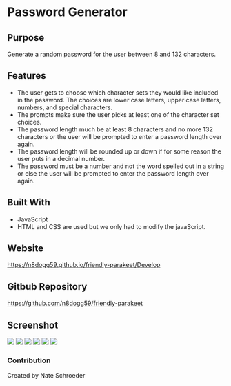 # Password Generator 

## Purpose
Generate a random password for the user between 8 and 132 characters.

## Features
* The user gets to choose which character sets they would like included in the password.  The choices are lower case letters, upper case letters, numbers, and special characters.
* The prompts make sure the user picks at least one of the character set choices.
* The password length much be at least 8 characters and no more 132 characters or the user will be prompted to enter a password length over again.
* The password length will be rounded up or down if for some reason the user puts in a decimal number.
* The password must be a number and not the word spelled out in a string or else the user will be prompted to enter the password length over again.

## Built With
* JavaScript
* HTML and CSS are used but we only had to modify the javaScript.

## Website
https://n8dogg59.github.io/friendly-parakeet/Develop

## Gitbub Repository
https://github.com/n8dogg59/friendly-parakeet

## Screenshot
![](/lengthPrompt.jpg)
![](/lowerPrompt.jpg)
![](/upperPrompt.jpg)
![](/numberPrompt.jpg)
![](/charPrompt.jpg)
![](/finalpassword.jpg)

### Contribution
Created by Nate Schroeder